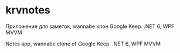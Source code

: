 # krvnotes

Приложение для заметок, wannabe клон Google Keep.
.NET 6, WPF MVVM

Notes app, wannabe clone of Google Keep.
.NET 6, WPF MVVM
